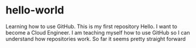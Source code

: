 # hello-world
Learning how to use GitHub. This is my first repository
Hello. I want to become a Cloud Engineer. I am teaching myself how to use GitHub so I can understand how repositories work. So far it seems pretty straight forward
